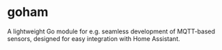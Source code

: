 # goham
A lightweight Go module for e.g. seamless development of MQTT-based sensors, designed for easy integration with Home Assistant.

